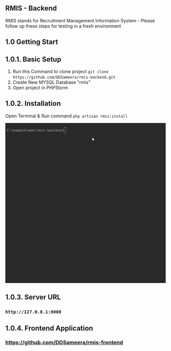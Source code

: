 ## RMIS - Backend

RMIS stands for Recruitment Management Information System - Please follow up these steps  for testing in a fresh environment

## 1.0 Getting Start

## 1.0.1. Basic Setup
1. Run this Command to clone project
   `git clone https://github.com/DDSameera/rmis-backend.git` 
2. Create New MYSQL Database "rmis"
3. Open project in PHPStorm 


## 1.0.2. Installation 
 Open Terminal & Run command ``php artisan rmis:install`` 

<img alt="rmis_install" src="https://raw.githubusercontent.com/DDSameera/rmis-backend/master/public/assets/images/pa_rm_install.gif"/>
       
## 1.0.3. Server URL
### ``http://127.0.0.1:8000``


## 1.0.4. Frontend Application
### https://github.com/DDSameera/rmis-frontend